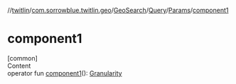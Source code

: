 //[twitlin](../../../../index.md)/[com.sorrowblue.twitlin.geo](../../../index.md)/[GeoSearch](../../index.md)/[Query](../index.md)/[Params](index.md)/[component1](component1.md)



# component1  
[common]  
Content  
operator fun [component1](component1.md)(): [Granularity](../../../../com.sorrowblue.twitlin.objects/-granularity/index.md)  



